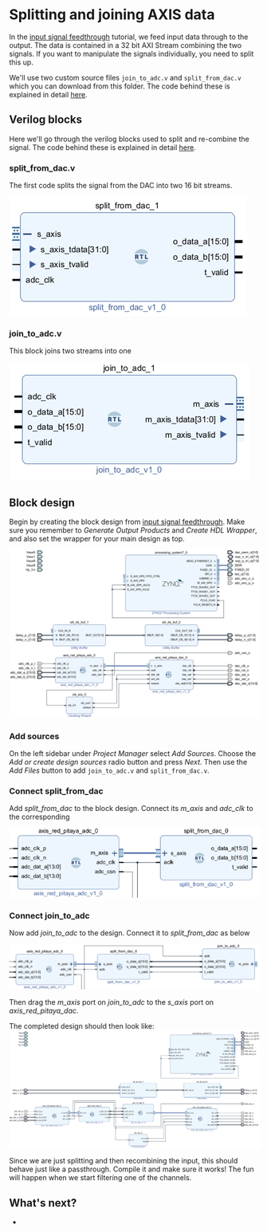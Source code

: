 # Splitting and joining AXIS data

In the  [input signal feedthrough](/Tutorials/PROJ_IOFeedthrough) tutorial, we feed input data through to the output. The data is contained in a 32 bit AXI Stream combining the two signals. If you want to manipulate the signals individually, you need to split this up.

We'll use two custom source files `join_to_adc.v` and `split_from_dac.v` which you can download from this folder. The code behind these is explained in detail [here](/Tutorials/CORE_SPLIT_JOIN).

## Verilog blocks

Here we'll go through the verilog blocks used to split and re-combine the signal. The code behind these is explained in detail [here](/Tutorials/CORE_SPLIT_JOIN).

### split_from_dac.v

The first code splits the signal from the DAC into two 16 bit streams.



![The split_from_dac block. It has inputs m_axis and adc_clk; m_axis contains a 32 bit vector m_axis_tdata and m_axis_tvalid. It has two 16 bit output vectors o_data_a and o_data_b.](img_splitfromdac.png)



### join_to_adc.v

This block joins two streams into one

![The join_to_adc block. It has inputs adc_clk, t_valid, and two 16 bit vectors o_data_a and o_data_b. It has a single output m_axis, containing a 32 bit vector m_axis_tdata and m_axis_tvalid.](img_jointoadc.png)



## Block design

Begin by creating the block design from [input signal feedthrough](/Tutorials/PROJ_IOFeedthrough). Make sure you remember to *Generate Output Products* and *Create HDL Wrapper*, and also set the wrapper for your main design as top.



![The block design from the input signal feedthrough tutorial](img_FeedthroughBlockDesign.png)

### Add sources

On the left sidebar under *Project Manager* select *Add Sources*. Choose the *Add or create design sources* radio button and press *Next*. Then use the *Add Files* button to add  `join_to_adc.v` and `split_from_dac.v`. 

### Connect split_from_dac

Add *split_from_dac* to the block design. Connect its *m_axis* and *adc_clk* to the corresponding  

![](img_split_connections.png)

### Connect join_to_adc

Now add *join_to_adc* to the design. Connect it to *split_from_dac* as below

![](img_join_split_connections.png)



Then drag the *m_axis* port on *join_to_adc* to the *s_axis* port on *axis_red_pitaya_dac*.



The completed design should then look like:![](img_FeedthroughSplitJoined.png)

Since we are just splitting and then recombining the input, this should behave just like a passthrough. Compile it and make sure it works! The fun will happen when we start filtering one of the channels.

## What's next?

- 